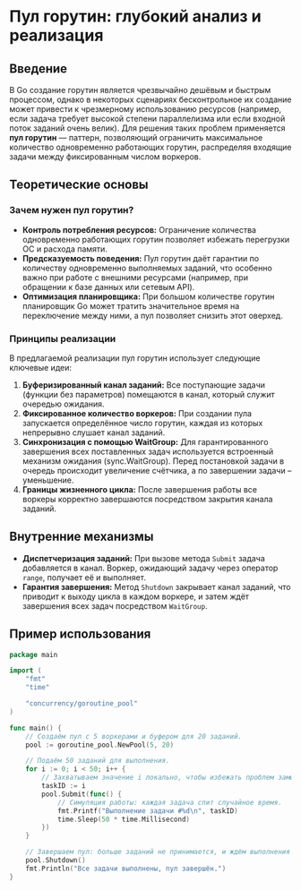 # Пул горутин: глубокий анализ и реализация

## Введение

В Go создание горутин является чрезвычайно дешёвым и быстрым процессом, однако в некоторых сценариях бесконтрольное их создание может привести к чрезмерному использованию ресурсов (например, если задача требует высокой степени параллелизма или если входной поток заданий очень велик). Для решения таких проблем применяется **пул горутин** — паттерн, позволяющий ограничить максимальное количество одновременно работающих горутин, распределяя входящие задачи между фиксированным числом воркеров.

## Теоретические основы

### Зачем нужен пул горутин?

- **Контроль потребления ресурсов:** Ограничение количества одновременно работающих горутин позволяет избежать перегрузки ОС и расхода памяти.
- **Предсказуемость поведения:** Пул горутин даёт гарантии по количеству одновременно выполняемых заданий, что особенно важно при работе с внешними ресурсами (например, при обращении к базе данных или сетевым API).
- **Оптимизация планировщика:** При большом количестве горутин планировщик Go может тратить значительное время на переключение между ними, а пул позволяет снизить этот оверхед.

### Принципы реализации

В предлагаемой реализации пул горутин использует следующие ключевые идеи:

1. **Буферизированный канал заданий:** Все поступающие задачи (функции без параметров) помещаются в канал, который служит очередью ожидания.
2. **Фиксированное количество воркеров:** При создании пула запускается определённое число горутин, каждая из которых непрерывно слушает канал заданий.
3. **Синхронизация с помощью WaitGroup:** Для гарантированного завершения всех поставленных задач используется встроенный механизм ожидания (sync.WaitGroup). Перед постановкой задачи в очередь происходит увеличение счётчика, а по завершении задачи – уменьшение.
4. **Границы жизненного цикла:** После завершения работы все воркеры корректно завершаются посредством закрытия канала заданий.

## Внутренние механизмы

- **Диспетчеризация заданий:** При вызове метода `Submit` задача добавляется в канал. Воркер, ожидающий задачу через оператор `range`, получает её и выполняет.
- **Гарантия завершения:** Метод `Shutdown` закрывает канал заданий, что приводит к выходу цикла в каждом воркере, и затем ждёт завершения всех задач посредством `WaitGroup`.

## Пример использования

```go
package main

import (
	"fmt"
	"time"

	"concurrency/goroutine_pool"
)

func main() {
	// Создаём пул с 5 воркерами и буфером для 20 заданий.
	pool := goroutine_pool.NewPool(5, 20)

	// Подаём 50 заданий для выполнения.
	for i := 0; i < 50; i++ {
		// Захватываем значение i локально, чтобы избежать проблем замыкания.
		taskID := i
		pool.Submit(func() {
			// Симуляция работы: каждая задача спит случайное время.
			fmt.Printf("Выполнение задачи #%d\n", taskID)
			time.Sleep(50 * time.Millisecond)
		})
	}

	// Завершаем пул: больше заданий не принимается, и ждём выполнения всех текущих.
	pool.Shutdown()
	fmt.Println("Все задачи выполнены, пул завершён.")
}
